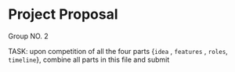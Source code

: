 # Project Proposal

Group NO. 2 



TASK: upon competition of all the four parts {`idea` , `features` , `roles`, `timeline`}, combine all parts in this file and submit 